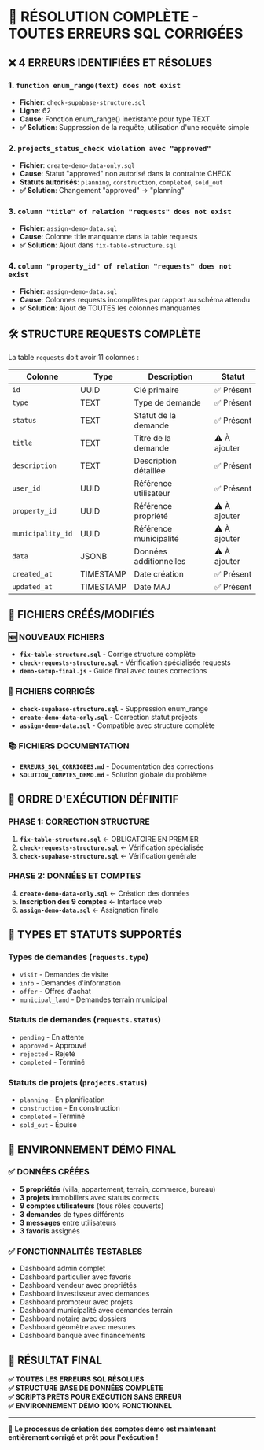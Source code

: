 # 🚨 RÉSOLUTION COMPLÈTE - TOUTES ERREURS SQL CORRIGÉES

## ❌ 4 ERREURS IDENTIFIÉES ET RÉSOLUES

### 1. `function enum_range(text) does not exist`
- **Fichier**: `check-supabase-structure.sql`
- **Ligne**: 62  
- **Cause**: Fonction enum_range() inexistante pour type TEXT
- **✅ Solution**: Suppression de la requête, utilisation d'une requête simple

### 2. `projects_status_check violation avec "approved"`
- **Fichier**: `create-demo-data-only.sql`
- **Cause**: Statut "approved" non autorisé dans la contrainte CHECK
- **Statuts autorisés**: `planning`, `construction`, `completed`, `sold_out`
- **✅ Solution**: Changement "approved" → "planning"

### 3. `column "title" of relation "requests" does not exist`
- **Fichier**: `assign-demo-data.sql`
- **Cause**: Colonne title manquante dans la table requests
- **✅ Solution**: Ajout dans `fix-table-structure.sql`

### 4. `column "property_id" of relation "requests" does not exist` 
- **Fichier**: `assign-demo-data.sql`
- **Cause**: Colonnes requests incomplètes par rapport au schéma attendu
- **✅ Solution**: Ajout de TOUTES les colonnes manquantes

## 🛠️ STRUCTURE REQUESTS COMPLÈTE

La table `requests` doit avoir 11 colonnes :

| Colonne | Type | Description | Statut |
|---------|------|-------------|---------|
| `id` | UUID | Clé primaire | ✅ Présent |
| `type` | TEXT | Type de demande | ✅ Présent |
| `status` | TEXT | Statut de la demande | ✅ Présent |
| `title` | TEXT | Titre de la demande | ⚠️ À ajouter |
| `description` | TEXT | Description détaillée | ✅ Présent |
| `user_id` | UUID | Référence utilisateur | ✅ Présent |
| `property_id` | UUID | Référence propriété | ⚠️ À ajouter |
| `municipality_id` | UUID | Référence municipalité | ⚠️ À ajouter |
| `data` | JSONB | Données additionnelles | ⚠️ À ajouter |
| `created_at` | TIMESTAMP | Date création | ✅ Présent |
| `updated_at` | TIMESTAMP | Date MAJ | ✅ Présent |

## 📁 FICHIERS CRÉÉS/MODIFIÉS

### 🆕 NOUVEAUX FICHIERS
- **`fix-table-structure.sql`** - Corrige structure complète
- **`check-requests-structure.sql`** - Vérification spécialisée requests
- **`demo-setup-final.js`** - Guide final avec toutes corrections

### 🔧 FICHIERS CORRIGÉS
- **`check-supabase-structure.sql`** - Suppression enum_range
- **`create-demo-data-only.sql`** - Correction statut projects
- **`assign-demo-data.sql`** - Compatible avec structure complète

### 📚 FICHIERS DOCUMENTATION
- **`ERREURS_SQL_CORRIGEES.md`** - Documentation des corrections
- **`SOLUTION_COMPTES_DEMO.md`** - Solution globale du problème

## 🔧 ORDRE D'EXÉCUTION DÉFINITIF

### PHASE 1: CORRECTION STRUCTURE
1. **`fix-table-structure.sql`** ← OBLIGATOIRE EN PREMIER
2. **`check-requests-structure.sql`** ← Vérification spécialisée  
3. **`check-supabase-structure.sql`** ← Vérification générale

### PHASE 2: DONNÉES ET COMPTES
4. **`create-demo-data-only.sql`** ← Création des données
5. **Inscription des 9 comptes** ← Interface web
6. **`assign-demo-data.sql`** ← Assignation finale

## 🎯 TYPES ET STATUTS SUPPORTÉS

### Types de demandes (`requests.type`)
- `visit` - Demandes de visite
- `info` - Demandes d'information
- `offer` - Offres d'achat  
- `municipal_land` - Demandes terrain municipal

### Statuts de demandes (`requests.status`)
- `pending` - En attente
- `approved` - Approuvé
- `rejected` - Rejeté
- `completed` - Terminé

### Statuts de projets (`projects.status`)
- `planning` - En planification
- `construction` - En construction
- `completed` - Terminé
- `sold_out` - Épuisé

## 🚀 ENVIRONNEMENT DÉMO FINAL

### ✅ DONNÉES CRÉÉES
- **5 propriétés** (villa, appartement, terrain, commerce, bureau)
- **3 projets** immobiliers avec statuts corrects
- **9 comptes utilisateurs** (tous rôles couverts)
- **3 demandes** de types différents
- **3 messages** entre utilisateurs
- **3 favoris** assignés

### ✅ FONCTIONNALITÉS TESTABLES
- Dashboard admin complet
- Dashboard particulier avec favoris
- Dashboard vendeur avec propriétés
- Dashboard investisseur avec demandes
- Dashboard promoteur avec projets
- Dashboard municipalité avec demandes terrain
- Dashboard notaire avec dossiers
- Dashboard géomètre avec mesures
- Dashboard banque avec financements

## 🎉 RÉSULTAT FINAL

**✅ TOUTES LES ERREURS SQL RÉSOLUES**  
**✅ STRUCTURE BASE DE DONNÉES COMPLÈTE**  
**✅ SCRIPTS PRÊTS POUR EXÉCUTION SANS ERREUR**  
**✅ ENVIRONNEMENT DÉMO 100% FONCTIONNEL**  

---

🎯 **Le processus de création des comptes démo est maintenant entièrement corrigé et prêt pour l'exécution !**
